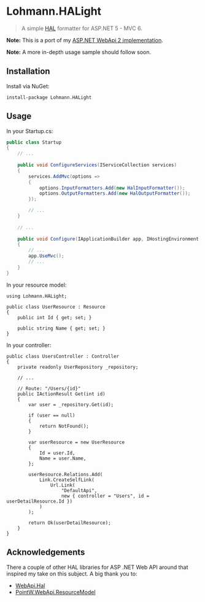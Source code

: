 # Lohmann.HALight

> A simple [HAL](http://stateless.co/hal_specification.html) formatter for ASP.NET 5 - MVC 6.

**Note:**
This is a port of my [ASP.NET WebApi 2 implementation](https://github.com/olohmann/WebApi.HALight).

**Note:**
A more in-depth usage sample should follow soon.

## Installation
Install via NuGet:
```
install-package Lohmann.HALight
```

## Usage

In your Startup.cs:
```csharp
public class Startup
{
    // ...
    
    public void ConfigureServices(IServiceCollection services)
    {
        services.AddMvc(options =>
        {
            options.InputFormatters.Add(new HalInputFormatter());
            options.OutputFormatters.Add(new HalOutputFormatter());
        });

        // ...
    }
    
    // ...
    
    public void Configure(IApplicationBuilder app, IHostingEnvironment env, ILoggerFactory loggerFactory)
    {
        // ...
        app.UseMvc();
        // ...    
    }
}
```

In your resource model:
```
using Lohmann.HALight;

public class UserResource : Resource
{
    public int Id { get; set; }

    public string Name { get; set; }
}
```

In your controller:
```
public class UsersController : Controller
{
    private readonly UserRepository _repository;

    // ...
    
    // Route: "/Users/{id}"
    public IActionResult Get(int id)
    {
        var user = _repository.Get(id);

        if (user == null)
        {
            return NotFound();
        }

        var userResource = new UserResource
        {
            Id = user.Id,
            Name = user.Name,            
        };

        userResource.Relations.Add(
            Link.CreateSelfLink(
                Url.Link(
                    "DefaultApi", 
                    new { controller = "Users", id = userDetailResource.Id })
            )
        );

        return Ok(userDetailResource);
    }
}
```

## Acknowledgements
There a couple of other HAL libraries for ASP .NET Web API around that inspired my take on this subject. A big thank you to:
* [WebApi.Hal](https://github.com/JakeGinnivan/WebApi.Hal)
* [PointW.WebApi.ResourceModel](https://github.com/biscuit314/PointW.WebApi.ResourceModel)
